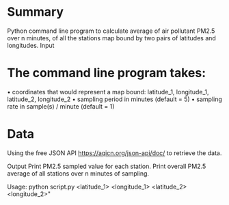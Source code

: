 # Summary
Python command line program to calculate average of air pollutant PM2.5 over n minutes, of
all the stations map bound by two pairs of latitudes and longitudes.
Input

# The command line program takes:
• coordinates that would represent a map bound: latitude_1, longitude_1,
latitude_2, longitude_2
• sampling period in minutes (default = 5)
• sampling rate in sample(s) / minute (default = 1)

# Data
Using the free JSON API https://aqicn.org/json-api/doc/ to retrieve the data.

Output
Print PM2.5 sampled value for each station.
Print overall PM2.5 average of all stations over n minutes of sampling.

Usage: python script.py <latitude_1> <longitude_1> <latitude_2> <longitude_2>"


